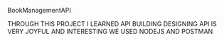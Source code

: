 BookManagementAPI

THROUGH THIS PROJECT I LEARNED API BUILDING
DESIGNING API IS VERY JOYFUL AND INTERESTING
WE USED NODEJS  AND POSTMAN 
